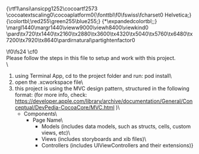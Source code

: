 {\rtf1\ansi\ansicpg1252\cocoartf2573
\cocoatextscaling0\cocoaplatform0{\fonttbl\f0\fswiss\fcharset0 Helvetica;}
{\colortbl;\red255\green255\blue255;}
{\*\expandedcolortbl;;}
\margl1440\margr1440\vieww9000\viewh8400\viewkind0
\pard\tx720\tx1440\tx2160\tx2880\tx3600\tx4320\tx5040\tx5760\tx6480\tx7200\tx7920\tx8640\pardirnatural\partightenfactor0

\f0\fs24 \cf0 \
Please follow the steps in this file to setup and work with this project.\
\
1. using Terminal App, cd to the project folder and run: pod install\
2. open the .xcworkspace file\
3. this project is using the MVC design pattern, structured in the following format: (for more info, check: https://developer.apple.com/library/archive/documentation/General/Conceptual/DevPedia-CocoaCore/MVC.html )\
	- Components\
		- Page Name\
			- Models (includes data models, such as structs, cells, custom views, etc)\
			- Views (includes storyboards and xib files)\
			- Controllers (includes UIViewControllers and their extensions)}